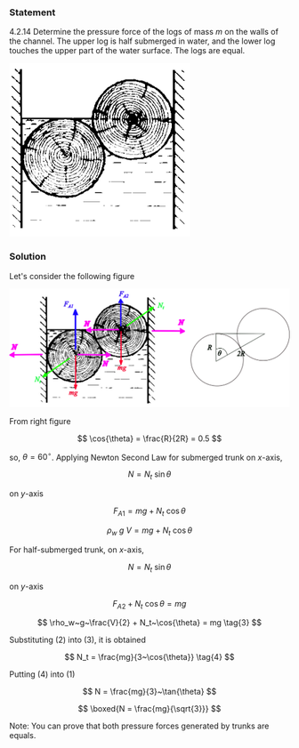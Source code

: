 ###  Statement

$4.2.14$ Determine the pressure force of the logs of mass $m$ on the walls of the channel. The upper log is half submerged in water, and the lower log touches the upper part of the water surface. The logs are equal.

![ For problem 4.2.14 |325x312, 51%](../../img/4.2.14/statement.png)

### Solution

Let's consider the following figure

![ Force analysis |1057x447, 92%](../../img/4.2.14/draw.png)

From right figure

$$
\cos{\theta} = \frac{R}{2R} = 0.5
$$

so, $\theta = 60^\circ$. Applying Newton Second Law for submerged trunk on $x$-axis,

$$
N = N_t~\sin{\theta} \tag{1}
$$

on $y$-axis

$$
F_{A1} = mg + N_t~\cos{\theta}
$$

$$
\rho_w~g~V = mg + N_t~\cos{\theta} \tag{2}
$$

For half-submerged trunk, on $x$-axis,

$$
N = N_t~\sin{\theta}
$$

on $y$-axis

$$
F_{A2} + N_t~\cos{\theta} = mg
$$

$$
\rho_w~g~\frac{V}{2} + N_t~\cos{\theta} = mg \tag{3}
$$

Substituting $(2)$ into $(3)$, it is obtained

$$
N_t = \frac{mg}{3~\cos{\theta}} \tag{4}
$$

Putting $(4)$ into $(1)$

$$
N = \frac{mg}{3}~\tan{\theta}
$$

$$
\boxed{N = \frac{mg}{\sqrt{3}}}
$$

Note: You can prove that both pressure forces generated by trunks are equals.